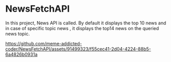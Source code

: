 # NewsFetchAPI
In this project, News API is called. By default it displays the top 10 news and in case of specific topic news , it displays the top14 news on the queried news topic.


https://github.com/meme-addicted-coder/NewsFetchAPI/assets/91499323/f55cec41-2d04-4224-88b5-6a4826b0931a

